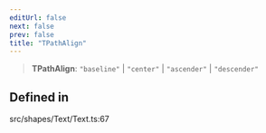 ```yaml
---
editUrl: false
next: false
prev: false
title: "TPathAlign"
---
```


> **TPathAlign**: `"baseline"` \| `"center"` \| `"ascender"` \| `"descender"`

## Defined in

src/shapes/Text/Text.ts:67
